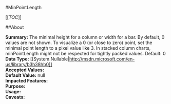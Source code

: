 #MinPointLength

[[_TOC_]]

##About

**Summary:**  The minimal height for a column or width for a bar. By default, 0 values are not shown. To visualize a 0 (or close to zero) point, set the minimal point length to a pixel value like 3. In stacked column charts, minPointLength might not be respected for tightly packed values. Default: 0   
**Data Type:** [[System.Nullable|http://msdn.microsoft.com/en-us/library/b3h38hb0]]  
**Accepted Values:**   
**Default Value:** null  
**Impacted Features:**   
**Purpose:**   
**Usage:**   
**Caveats:**   

